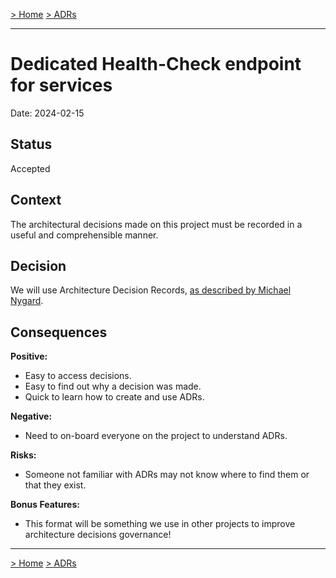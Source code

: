 [> Home](../README.md)    [> ADRs](README.md)

---

# Dedicated Health-Check endpoint for services

Date: 2024-02-15

## Status

Accepted

## Context

The architectural decisions made on this project must be recorded in a useful and comprehensible manner.

## Decision

We will use Architecture Decision Records, [as described by Michael Nygard](http://thinkrelevance.com/blog/2011/11/15/documenting-architecture-decisions).

## Consequences

**Positive:**

- Easy to access decisions.
- Easy to find out why a decision was made.
- Quick to learn how to create and use ADRs.

**Negative:**

- Need to on-board everyone on the project to understand ADRs.

**Risks:**

- Someone not familiar with ADRs may not know where to find them or that they exist.

**Bonus Features:**

- This format will be something we use in other projects to improve architecture decisions governance!

---

[> Home](../README.md)    [> ADRs](README.md)